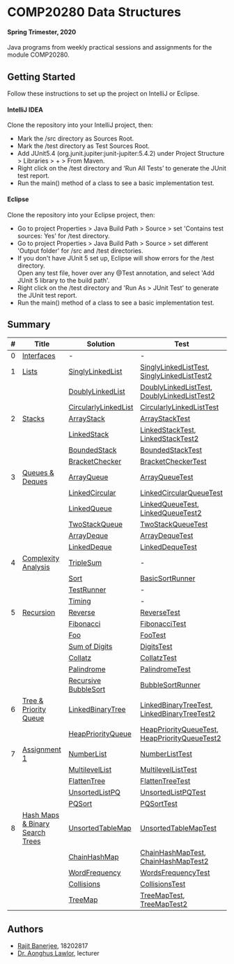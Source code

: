 # COMP20280 Data Structures 
#### Spring Trimester, 2020
Java programs from weekly practical sessions and assignments for the module COMP20280.   

## Getting Started
Follow these instructions to set up the project on IntelliJ or Eclipse.

#### IntelliJ IDEA
Clone the repository into your IntelliJ project, then:
* Mark the /src directory as Sources Root.
* Mark the /test directory as Test Sources Root.
* Add JUnit5.4 (org.junit.jupiter:junit-jupiter:5.4.2) under Project Structure > Libraries > + > From Maven.
* Right click on the /test directory and ‘Run All Tests’ to generate the JUnit test report.
* Run the main() method of a class to see a basic implementation test.

#### Eclipse
Clone the repository into your Eclipse project, then:
* Go to project Properties > Java Build Path > Source > set 'Contains test sources: Yes' for /test directory.
* Go to project Properties > Java Build Path > Source > set different 'Output folder' for /src and /test directories.
* If you don't have JUnit 5 set up, Eclipse will show errors for the /test directory.   
Open any test file, hover over any @Test annotation, and select 'Add JUnit 5 library to the build path'.
* Right click on the /test directory and 'Run As > JUnit Test' to generate the JUnit test report.
* Run the main() method of a class to see a basic implementation test.

## Summary
| # | Title | Solution | Test |  
|---| ----- | -------- | ---------- |
| 0 | [Interfaces](./src/projectCode20280) |-|-
| 1 | [Lists](./src/lists) | [SinglyLinkedList](./src/lists/SinglyLinkedList.java) | [SinglyLinkedListTest](./test/lists/SinglyLinkedListTest.java), [SinglyLinkedListTest2](./test/lists/SinglyLinkedListTest2.java) 
| | | [DoublyLinkedList](./src/lists/DoublyLinkedList.java) | [DoublyLinkedListTest](./test/lists/DoublyLinkedListTest.java), [DoublyLinkedListTest2](./test/lists/DoublyLinkedListTest2.java) 
| | | [CircularlyLinkedList](./src/lists/CircularlyLinkedList.java) | [CircularlyLinkedListTest](./test/lists/CircularlyLinkedListTest.java) 
| 2 | [Stacks](./src/stacks) | [ArrayStack](./src/stacks/ArrayStack.java) | [ArrayStackTest](./test/stacks/ArrayStackTest.java)
| | | [LinkedStack](./src/stacks/LinkedStack.java) | [LinkedStackTest](./test/stacks/LinkedStackTest.java), [LinkedStackTest2](./test/stacks/LinkedStackTest2.java)
| | | [BoundedStack](./src/stacks/BoundedStack.java) | [BoundedStackTest](./test/stacks/BoundedStackTest.java)
| | | [BracketChecker](./src/stacks/BracketChecker.java) | [BracketCheckerTest](./test/stacks/BracketCheckerTest.java)
| 3 | [Queues & Deques](./src/queues) | [ArrayQueue](./src/queues/ArrayQueue.java) | [ArrayQueueTest](./test/queues/ArrayQueueTest.java)
| | | [LinkedCircular](./src/queues/LinkedCircularQueue.java) | [LinkedCircularQueueTest](./test/queues/LinkedCircularQueueTest.java)
| | | [LinkedQueue](./src/queues/LinkedQueue.java) | [LinkedQueueTest](./test/queues/LinkedQueueTest.java), [LinkedQueueTest2](./test/queues/LinkedQueueTest2.java)
| | | [TwoStackQueue](./src/queues/TwoStackQueue.java) | [TwoStackQueueTest](./test/queues/TwoStackQueueTest.java)
| | | [ArrayDeque](./src/queues/ArrayDeque.java) | [ArrayDequeTest](./test/queues/ArrayDequeTest.java)
| | | [LinkedDeque](./src/queues/LinkedDeque.java) | [LinkedDequeTest](./test/queues/LinkedDequeTest.java)
| 4 | [Complexity Analysis](./src/analysis) |  [TripleSum](./src/analysis/TripleSum.java) | -
| | | [Sort](./src/analysis/Sort.java) | [BasicSortRunner](./src/analysis/BasicSortRunner.java)
| | | [TestRunner](./src/analysis/TestRunner.java) |-|-
| | | [Timing](./src/analysis/Timing.java) |-|-
| 5 | [Recursion](./src/recursion) | [Reverse](./src/recursion/Reverse.java) | [ReverseTest](./test/recursion/ReverseTest.java)
| | | [Fibonacci](./src/recursion/Fibonacci.java) | [FibonacciTest](./test/recursion/FibonacciTest.java)
| | | [Foo](./src/recursion/Foo.java) | [FooTest](./test/recursion/FooTest.java)
| | | [Sum of Digits](./src/recursion/Digits.java) | [DigitsTest](./test/recursion/DigitsTest.java)
| | | [Collatz](./src/recursion/Collatz.java) | [CollatzTest](./test/recursion/CollatzTest.java)
| | | [Palindrome](./src/recursion/Palindrome.java) | [PalindromeTest](./test/recursion/PalindromeTest.java)
| | | [Recursive BubbleSort](./src/analysis/Sort.java) | [BubbleSortRunner](./src/analysis/BubbleSortRunner.java)
| 6 | [Tree & Priority Queue](./src/trees) | [LinkedBinaryTree](./src/trees/LinkedBinaryTree.java) | [LinkedBinaryTreeTest](./test/trees/LinkedBinaryTreeTest.java), [LinkedBinaryTreeTest2](./test/trees/LinkedBinaryTreeTest2.java)
| | | [HeapPriorityQueue](./src/trees/HeapPriorityQueue.java) | [HeapPriorityQueueTest](./test/trees/HeapPriorityQueueTest.java), [HeapPriorityQueueTest2](./test/trees/HeapPriorityQueueTest2.java)
| 7 | [Assignment 1](./src/assignment1) | [NumberList](./src/assignment1/NumberList.java) | [NumberListTest](./test/assignment1/NumberListTest.java)
| | | [MultilevelList](./src/assignment1/MultilevelList.java) | [MultilevelListTest](./test/assignment1/MultilevelListTest.java)
| | | [FlattenTree](./src/assignment1/FlattenTree.java) | [FlattenTreeTest](./test/assignment1/FlattenTreeTest.java)
| | | [UnsortedListPQ](./src/assignment1/UnsortedListPQ.java) | [UnsortedListPQTest](./test/assignment1/UnsortedListPQTest.java)
| | | [PQSort](./src/assignment1/PQSort.java) | [PQSortTest](./test/assignment1/PQSortTest.java)
| 8 | [Hash Maps & Binary Search Trees](./src/maps) | [UnsortedTableMap](./src/maps/UnsortedTableMap.java) | [UnsortedTableMapTest](./test/maps/UnsortedTableMapTest.java)
| | | [ChainHashMap](./src/maps/ChainHashMap.java) | [ChainHashMapTest](./test/maps/ChainHashMapTest.java), [ChainHashMapTest2](./test/maps/ChainHashMapTest2.java)
| | | [WordFrequency](./src/maps/WordFrequency.java) | [WordsFrequencyTest](./test/maps/WordFrequencyTest.java)
| | | [Collisions](./src/maps/Collisions.java) | [CollisionsTest](./test/maps/CollisionsTest.java)
| | | [TreeMap](./src/maps/TreeMap.java) | [TreeMapTest](./test/maps/TreeMapTest.java), [TreeMapTest2](./test/maps/TreeMapTest2.java)

## Authors
* [Rajit Banerjee](https://github.com/rajitbanerjee), 18202817
* [Dr. Aonghus Lawlor](https://github.com/aonghus), lecturer